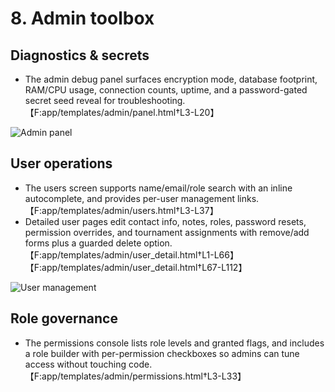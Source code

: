 # 8. Admin toolbox

## Diagnostics & secrets
* The admin debug panel surfaces encryption mode, database footprint, RAM/CPU usage, connection counts, uptime, and a password-gated secret seed reveal for troubleshooting.【F:app/templates/admin/panel.html†L3-L20】

![Admin panel](browser:/invocations/ggqhabqb/artifacts/artifacts/wiki-admin-panel.png)

## User operations
* The users screen supports name/email/role search with an inline autocomplete, and provides per-user management links.【F:app/templates/admin/users.html†L3-L37】
* Detailed user pages edit contact info, notes, roles, password resets, permission overrides, and tournament assignments with remove/add forms plus a guarded delete option.【F:app/templates/admin/user_detail.html†L1-L66】【F:app/templates/admin/user_detail.html†L67-L112】

![User management](browser:/invocations/ggqhabqb/artifacts/artifacts/wiki-user-management.png)

## Role governance
* The permissions console lists role levels and granted flags, and includes a role builder with per-permission checkboxes so admins can tune access without touching code.【F:app/templates/admin/permissions.html†L3-L33】
